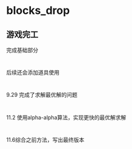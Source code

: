 # blocks_drop
游戏完工
----
完成基础部分
#
后续还会添加道具使用
#
9.29 完成了求解最优解的问题
#
11.2 使用alpha-alpha算法，实现更快的最优解求解
#
11.6综合之前方法，写出最终版本
